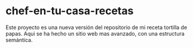 # chef-en-tu-casa-recetas
Este proyecto es una nueva versión del repositorio de mi receta tortilla de papas. Aqui se ha hecho un sitio web mas avanzado, con una estructura semántica.
